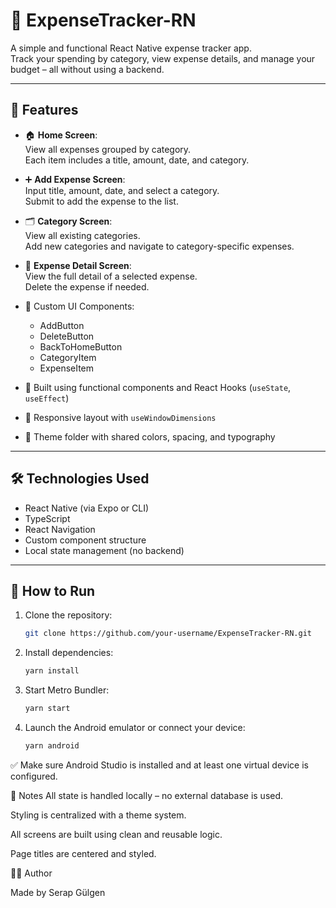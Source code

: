 # 💸 ExpenseTracker-RN

A simple and functional React Native expense tracker app.  
Track your spending by category, view expense details, and manage your budget – all without using a backend.

---

## 🚀 Features

- 🏠 **Home Screen**:  
  View all expenses grouped by category.  
  Each item includes a title, amount, date, and category.

- ➕ **Add Expense Screen**:  
  Input title, amount, date, and select a category.  
  Submit to add the expense to the list.

- 🗂️ **Category Screen**:  
  View all existing categories.  
  Add new categories and navigate to category-specific expenses.

- 📄 **Expense Detail Screen**:  
  View the full detail of a selected expense.  
  Delete the expense if needed.

- 🎨 Custom UI Components:
  - AddButton
  - DeleteButton
  - BackToHomeButton
  - CategoryItem
  - ExpenseItem

- 🧠 Built using functional components and React Hooks (`useState`, `useEffect`)
- 📱 Responsive layout with `useWindowDimensions`
- 🌈 Theme folder with shared colors, spacing, and typography

---

## 🛠️ Technologies Used

- React Native (via Expo or CLI)
- TypeScript
- React Navigation
- Custom component structure
- Local state management (no backend)

---

## 🧪 How to Run

1. Clone the repository:
   ```bash
   git clone https://github.com/your-username/ExpenseTracker-RN.git

2. Install dependencies:
   ```bash
   yarn install

3. Start Metro Bundler:
   ```bash
   yarn start

4. Launch the Android emulator or connect your device:
   ```bash
   yarn android

✅ Make sure Android Studio is installed and at least one virtual device is configured.



📝 Notes
All state is handled locally – no external database is used.

Styling is centralized with a theme system.

All screens are built using clean and reusable logic.

Page titles are centered and styled.


🧑‍💻 Author

Made by Serap Gülgen